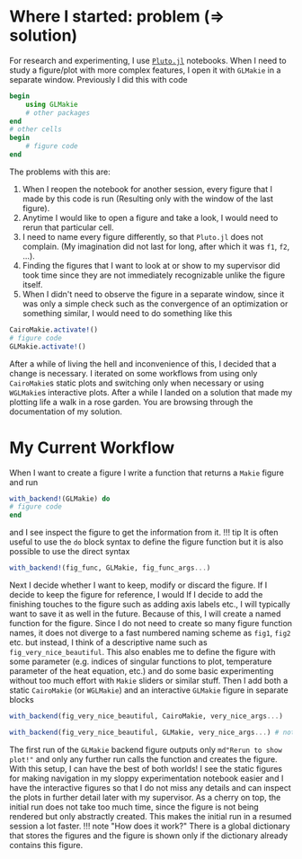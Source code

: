 # Where I started: problem (⇒ solution)

For research and experimenting, I use [`Pluto.jl`](https://github.com/fonsp/Pluto.jl) notebooks. 
When I need to study a figure/plot with more complex features, I open it with `GLMakie` in a separate window. 
Previously I did this with code
```julia
begin
    using GLMakie
    # other packages
end
# other cells
begin
    # figure code
end
```
The problems with this are:
1. When I reopen the notebook for another session, every figure that I made by this code is run (Resulting only with the
   window of the last figure).
2. Anytime I would like to open a figure and take a look, I would need to rerun that particular cell.
3. I need to name every figure differently, so that `Pluto.jl` does not complain. (My imagination did not last for long,
   after which it was `f1`, `f2`, ...).
4. Finding the figures that I want to look at or show to my supervisor did took time since they are not immediately
   recognizable unlike the figure itself.
5. When I didn't need to observe the figure in a separate window, since it was only a simple check such as the
   convergence of an optimization or something similar, I would need to do something like this
```julia
CairoMakie.activate!()
# figure code
GLMakie.activate!()
```
After a while of living the hell and inconvenience of this, I decided that a change is necessary.
I iterated on some workflows from using only `CairoMakie`s static plots and switching only when necessary or using
   `WGLMakie`s interactive plots. After a while I landed on a solution that made my plotting life a walk in a rose garden.
You are browsing through the documentation of my solution.
# My Current Workflow
When I want to create a figure I write a function that returns a `Makie` figure and run
```julia
with_backend!(GLMakie) do
# figure code
end
```
and I see inspect the figure to get the information from it.
!!! tip
  It is often useful to use the `do` block syntax to define the figure function but it is also possible to use the
  direct syntax
  ```julia
  with_backend!(fig_func, GLMakie, fig_func_args...)
  ```
Next I decide whether I want to keep, modify or discard the figure.
If I decide to keep the figure for reference, I would 
If I decide to add the finishing touches to the figure such as adding axis labels etc., I will typically want to save it
    as well in the future. 
Because of this, I will create a named function for the figure.
Since I do not need to create so many figure function names, it does not diverge to a fast numbered naming scheme as
    `fig1`, `fig2` etc. but instead, I think of a descriptive name such as `fig_very_nice_beautiful`.
This also enables me to define the figure with some parameter (e.g. indices of singular functions to plot, temperature
    parameter of the heat equation, etc.) and do some basic experimenting without too much effort with `Makie` sliders
    or similar stuff.
Then I add both a static `CairoMakie` (or `WGLMakie`) and an interactive `GLMakie` figure in separate blocks
```julia
with_backend(fig_very_nice_beautiful, CairoMakie, very_nice_args...)
```
```julia
with_backend(fig_very_nice_beautiful, GLMakie, very_nice_args...) # notice the missing `!`
```
The first run of the `GLMakie` backend figure outputs only `md"Rerun to show plot!"` and only any further run calls the
    function and creates the figure.
With this setup, I can have the best of both worlds!
I see the static figures for making navigation in my sloppy experimentation notebook easier and I have the interactive
    figures so that I do not miss any details and can inspect the plots in further detail later with my supervisor.
As a cherry on top, the initial run does not take too much time, since the figure is not being rendered but only
    abstractly created.
This makes the initial run in a resumed session a lot faster.
!!! note "How does it work?"
    There is a global dictionary that stores the figures and the figure is shown only if the dictionary already contains
    this figure.
